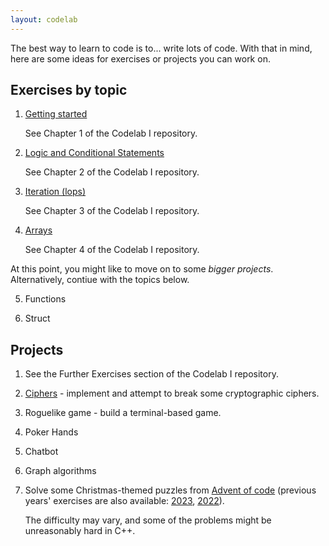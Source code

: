 ```yaml
---
layout: codelab
---
```


The best way to learn to code is to... write lots of code. With that in mind, here are some ideas for exercises or projects you can work on.

## Exercises by topic

1. [Getting started](./getting-started)

    See Chapter 1 of the Codelab I repository.

2. [Logic and Conditional Statements](./conditionals)

    See Chapter 2 of the Codelab I repository.

3. [Iteration (lops)](./loops)

    See Chapter 3 of the Codelab I repository.

4. [Arrays](./arrays)

    See Chapter 4 of the Codelab I repository.

At this point, you might like to move on to some <em>bigger projects</em>. Alternatively, contiue with the topics below.

5. Functions

6. Struct

## Projects

1. See the Further Exercises section of the Codelab I repository.
1. [Ciphers](./ciphers) - implement and attempt to break some cryptographic ciphers.
1. Roguelike game - build a terminal-based game.
1. Poker Hands
1. Chatbot
1. Graph algorithms
1. Solve some Christmas-themed puzzles from [Advent of code](https://adventofcode.com/) (previous years' exercises are also available: [2023](https://adventofcode.com/2023), [2022](https://adventofcode.com/2022)).

    The difficulty may vary, and some of the problems might be unreasonably hard in C++.

